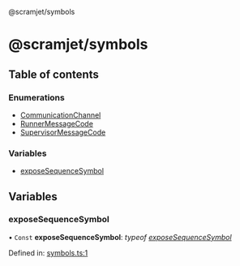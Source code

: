 @scramjet/symbols

# @scramjet/symbols

## Table of contents

### Enumerations

- [CommunicationChannel](enums/communicationchannel.md)
- [RunnerMessageCode](enums/runnermessagecode.md)
- [SupervisorMessageCode](enums/supervisormessagecode.md)

### Variables

- [exposeSequenceSymbol](README.md#exposesequencesymbol)

## Variables

### exposeSequenceSymbol

• `Const` **exposeSequenceSymbol**: *typeof* [*exposeSequenceSymbol*](README.md#exposesequencesymbol)

Defined in: [symbols.ts:1](https://github.com/scramjet-cloud-platform/scramjet-csi-dev/blob/61a9cb1/packages/symbols/src/symbols.ts#L1)

